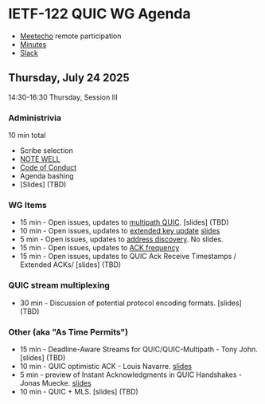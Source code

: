 # IETF-122 QUIC WG Agenda

* [Meetecho](https://meetings.conf.meetecho.com/ietf123/?group=quic) remote participation
* [Minutes](https://notes.ietf.org/notes-ietf-122-quic  )
* [Slack](https://quicdev.slack.com/)

## Thursday, July 24 2025

14:30-16:30 Thursday, Session III

### Administrivia

10 min total

* Scribe selection
* [NOTE WELL](https://www.ietf.org/about/note-well.html)
* [Code of Conduct](https://www.rfc-editor.org/rfc/rfc7154.html)
* Agenda bashing
* [Slides] (TBD)

### WG Items
* 15 min - Open issues, updates to [multipath QUIC](https://datatracker.ietf.org/doc/html/draft-ietf-quic-multipath). [slides] (TBD)
* 10 min - Open issues, updates to [extended key update](https://datatracker.ietf.org/doc/draft-ietf-quic-extended-key-update/) [slides](https://github.com/quicwg/wg-materials/blob/main/ietf123/extended-key-update.pdf)
* 5 min - Open issues, updates to [address discovery](https://datatracker.ietf.org/doc/draft-ietf-quic-address-discovery/). No slides.
* 15 min - Open issues, updates to [ACK frequency](https://datatracker.ietf.org/doc/draft-ietf-quic-ack-frequency/)
* 15 min - Open issues, updates to QUIC Ack Receive Timestamps / Extended ACKs/ [slides] (TBD)


### QUIC stream multiplexing
* 30 min - Discussion of potential protocol encoding formats. [slides] (TBD)

### Other (aka "As Time Permits")
* 15 min - Deadline-Aware Streams for QUIC/QUIC-Multipath - Tony John. [slides] (TBD)
* 10 min - QUIC optimistic ACK - Louis Navarre. [slides](https://github.com/quicwg/wg-materials/blob/main/ietf123/opportunistic-ack.pdf)
* 5 min - preview of Instant Acknowledgments in QUIC Handshakes - Jonas Muecke. [slides](https://github.com/quicwg/wg-materials/blob/main/ietf123/instant-ack.pdf)
* 10 min - QUIC + MLS. [slides] (TBD)